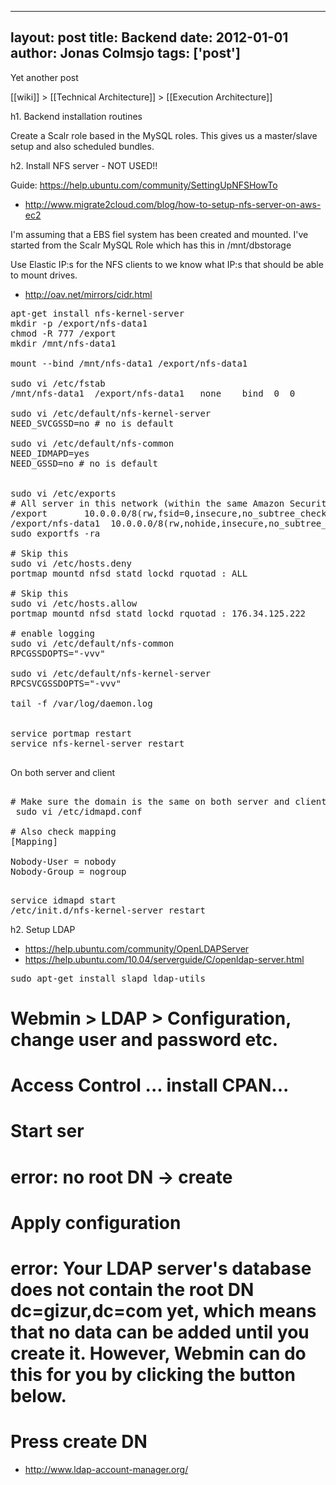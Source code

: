 
---
layout: post
title: Backend
date: 2012-01-01
author: Jonas Colmsjo
tags: ['post']
---

Yet another post





[[wiki]] > [[Technical Architecture]] > [[Execution Architecture]]


h1. Backend installation routines

Create a Scalr role based in the MySQL roles. This gives us a master/slave setup and also scheduled bundles.


h2. Install NFS server - NOT USED!!

Guide: https://help.ubuntu.com/community/SettingUpNFSHowTo
* http://www.migrate2cloud.com/blog/how-to-setup-nfs-server-on-aws-ec2

I'm assuming that a EBS fiel system has been created and mounted. I've started from the Scalr MySQL Role which has this in /mnt/dbstorage

Use Elastic IP:s for the NFS clients to we know what IP:s that should be able to mount drives.
* http://oav.net/mirrors/cidr.html

<pre>
apt-get install nfs-kernel-server
mkdir -p /export/nfs-data1
chmod -R 777 /export
mkdir /mnt/nfs-data1

mount --bind /mnt/nfs-data1 /export/nfs-data1

sudo vi /etc/fstab
/mnt/nfs-data1  /export/nfs-data1   none    bind  0  0

sudo vi /etc/default/nfs-kernel-server 
NEED_SVCGSSD=no # no is default

sudo vi /etc/default/nfs-common
NEED_IDMAPD=yes
NEED_GSSD=no # no is default


sudo vi /etc/exports
# All server in this network (within the same Amazon Security Group) are allowed to mount these drives
/export       10.0.0.0/8(rw,fsid=0,insecure,no_subtree_check,async)
/export/nfs-data1  10.0.0.0/8(rw,nohide,insecure,no_subtree_check,async)
sudo exportfs -ra

# Skip this
sudo vi /etc/hosts.deny
portmap mountd nfsd statd lockd rquotad : ALL

# Skip this
sudo vi /etc/hosts.allow
portmap mountd nfsd statd lockd rquotad : 176.34.125.222

# enable logging
sudo vi /etc/default/nfs-common
RPCGSSDOPTS="-vvv"

sudo vi /etc/default/nfs-kernel-server
RPCSVCGSSDOPTS="-vvv"

tail -f /var/log/daemon.log


service portmap restart
service nfs-kernel-server restart

</pre>


On both server and client
<pre>

# Make sure the domain is the same on both server and client
 sudo vi /etc/idmapd.conf

# Also check mapping
[Mapping]

Nobody-User = nobody
Nobody-Group = nogroup

</pre>


<pre>
service idmapd start
/etc/init.d/nfs-kernel-server restart
</pre>


h2. Setup LDAP

* https://help.ubuntu.com/community/OpenLDAPServer
* https://help.ubuntu.com/10.04/serverguide/C/openldap-server.html

<pre>
sudo apt-get install slapd ldap-utils
</pre>

# Webmin > LDAP > Configuration, change user and password etc.
# Access Control ... install CPAN...
# Start ser
# error: no root DN -> create
# Apply configuration
# 

# error: Your LDAP server's database does not contain the root DN dc=gizur,dc=com yet, which means that no data can be added until you create it. However, Webmin can do this for you by clicking the button below.
# Press create DN



* http://www.ldap-account-manager.org/
